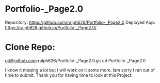 # Portfolio-\_Page2.0

Repository: https://github.com/ralph626/Portfolio-_Page2.0
Deployed App: https://ralph626.github.io/Portfolio-_Page2.0/

# Clone Repo:

git@github.com:ralph626/Portfolio-\_Page2.0.git
cd Portfolio-\_Page2.0

I know it missing a lot but I will work on it some more. Iam sorry I ran out of time to submit. Thank you for having time to look at this Project.
